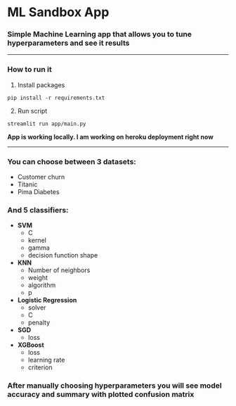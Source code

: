 # ML Sandbox App
### Simple Machine Learning app that allows you to tune hyperparameters and see it results

---------------------------------------------------------------------------------------

### How to run it

1. Install packages
```shell
pip install -r requirements.txt
```

2. Run script
```shell
streamlit run app/main.py
```

**App is working locally. I am working on heroku deployment right now**

---------------------------------------------------------------------------------------

### You can choose between 3 datasets:
- Customer churn
- Titanic 
- Pima Diabetes

### And 5 classifiers:
- **SVM**
  - C
  - kernel
  - gamma
  - decision function shape
- **KNN**
  - Number of neighbors
  - weight
  - algorithm
  - p
- **Logistic Regression**
  - solver
  - C
  - penalty
- **SGD**
  - loss
- **XGBoost**
  - loss
  - learning rate
  - criterion

### After manually choosing hyperparameters you will see model accuracy and summary with plotted confusion matrix
